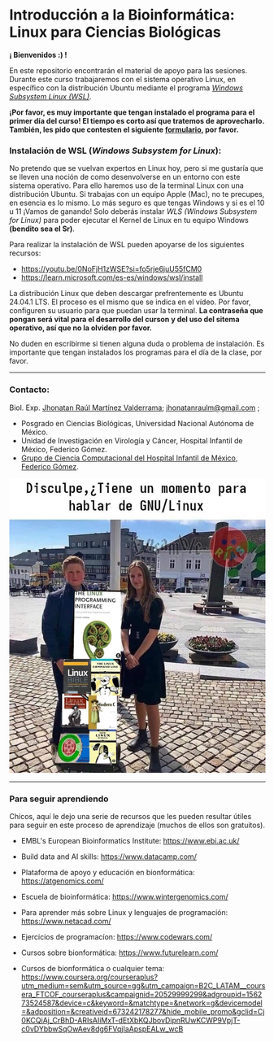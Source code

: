 # **Introducción a la Bioinformática: Linux para Ciencias Biológicas**

**¡ Bienvenidos :) !**

En este repositorio encontrarán el material de apoyo para las sesiones. Durante este curso trabajaremos con el sistema operativo Linux, en específico con la distribución Ubuntu mediante el programa [*Windows Subsystem Linux (WSL)*](https://learn.microsoft.com/es-es/windows/wsl/about). 

**¡Por favor, es muy importante que tengan instalado el programa para el primer día del curso! El tiempo es corto así que tratemos de aprovecharlo.**
**También, les pido que contesten el siguiente [formulario](https://forms.gle/ufytsbYJrMf8M1nY6), por favor.**

### **Instalación de WSL (*Windows Subsystem for Linux*):**

No pretendo que se vuelvan expertos en Linux hoy, pero si me gustaría que se lleven una noción de como desenvolverse en un entorno con este sistema operativo. Para ello haremos uso de la terminal Linux con una distribución Ubuntu. Si trabajas con un equipo Apple (Mac), no te precupes, en esencia es lo mismo.  Lo más seguro es que tengas Windows y si es el 10 u 11 ¡Vamos de ganando! Solo deberás instalar *WLS (Windows Subsystem for Linux)* para poder ejecutar el Kernel de Linux en tu equipo Windows **(bendito sea el Sr)**. 

Para realizar la instalación de WSL pueden apoyarse de los siguientes recursos:

+ https://youtu.be/0NoFjH1zWSE?si=fo5rje6juU55fCM0 
+ https://learn.microsoft.com/es-es/windows/wsl/install


La distribución Linux que deben descargar prefrentemente es Ubuntu 24.04.1 LTS. El proceso es el mismo que se indica en el vídeo. Por favor, configuren su usuario para que puedan usar la terminal. **La contraseña que pongan será vital para el desarrollo del curson y del uso del sitema operativo, así que no la olviden por favor.**

No duden en escribirme si tienen alguna duda o problema de instalación. Es importante que tengan instalados los programas para el día de la clase, por favor.

---

### **Contacto:**

Biol. Exp. [Jhonatan Raúl Martínez Valderrama](cv_J_Raul_Mtz_Valderrama.pdf); jhonatanraulm@gmail.com ;

+ Posgrado en Ciencias Biológicas, Universidad Nacional Autónoma de México. 
+ Unidad de Investigación en Virología y Cáncer, Hospital Infantil de México, Federico Gómez. 
+ [Grupo de Ciencia Computacional del Hospital Infantil de México, Federico Gómez](https://github.com/Ciencia-Computacional-HIMFG).

![May the Force be with you](linux.jpg)

---

### **Para seguir aprendiendo**

Chicos, aquí le dejo una serie de recursos 
que les pueden resultar útiles para seguir en este proceso de aprendizaje (muchos de ellos son gratuitos).

+ EMBL's European Bioinformatics Institute: https://www.ebi.ac.uk/

+ Build data and AI skills: https://www.datacamp.com/

+ Plataforma de apoyo y educación en  bionformática: https://atgenomics.com/

+ Escuela de bioinformática: https://www.wintergenomics.com/ 

+ Para aprender más sobre Linux y lenguajes de programación: https://www.netacad.com/

+ Ejercicios de programacíon: https://www.codewars.com/

+ Cursos sobre bionformática: https://www.futurelearn.com/

+ Cursos de bionformática o cualquier tema: https://www.coursera.org/courseraplus?utm_medium=sem&utm_source=gg&utm_campaign=B2C_LATAM__coursera_FTCOF_courseraplus&campaignid=20529999299&adgroupid=156273524587&device=c&keyword=&matchtype=&network=g&devicemodel=&adposition=&creativeid=673242178277&hide_mobile_promo&gclid=Cj0KCQiAj_CrBhD-ARIsAIiMxT-dEtXbKQJbovDipnRUwKCWP9VpjT-c0vDYbbwSqOwAev8dg6FVqjIaApspEALw_wcB
